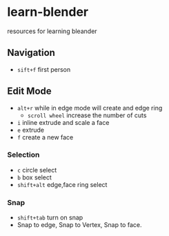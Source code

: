 # learn-blender
resources for learning bleander

## Navigation
* ```sift+f``` first person

## Edit Mode
* ```alt+r``` while in edge mode will create and edge ring
  * ```scroll wheel``` increase the number of cuts
* ```i``` inline extrude and scale a face
* ```e``` extrude
* ```f``` create a new face

### Selection
* ```c``` circle select
* ```b``` box select
* ```shift+alt``` edge,face ring select

### Snap
* ```shift+tab``` turn on snap
* Snap to edge, Snap to Vertex, Snap to face.
